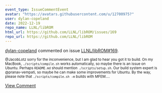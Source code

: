```yaml
---
event_type: IssueCommentEvent
avatar: "https://avatars.githubusercontent.com/u/12700975?"
user: dylan-copeland
date: 2022-12-19
repo_name: LLNL/libROM
html_url: https://github.com/LLNL/libROM/issues/169
repo_url: https://github.com/LLNL/libROM
---
```


<a href='https://github.com/dylan-copeland' target='_blank'>dylan-copeland</a> commented on issue <a href='https://github.com/LLNL/libROM/issues/169' target='_blank'>LLNL/libROM#169</a>.

<small>@JacobLotz sorry for the inconvenience, but I am glad to hear you got it to build. On my MacBook, `./scripts/compile.sh` works automatically, so maybe there is an issue on Ubuntu. Perhaps `README.md` should mention `./scripts/setup.sh`. Our build system expert is @pranav-vempati, so maybe he can make some improvements for Ubuntu. By the way, please note that `./scripts/compile.sh -m` builds with MFEM....</small>

<a href='https://github.com/LLNL/libROM/issues/169' target='_blank'>View Comment</a>